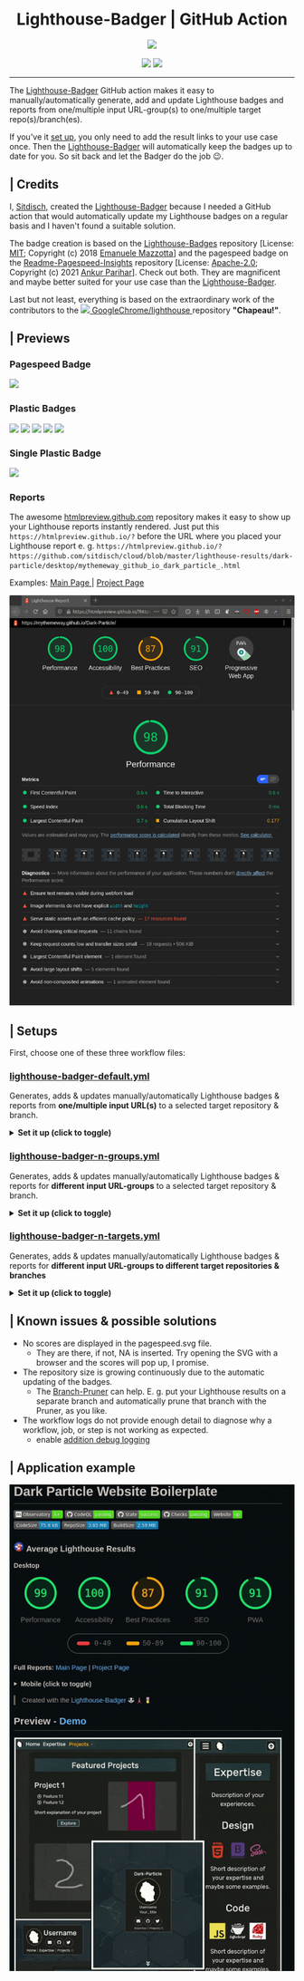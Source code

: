 <h1 align="center">Lighthouse-Badger | GitHub Action</h1>
<p align="center"><img src="https://repository-images.githubusercontent.com/359823564/31d7b800-af1f-11eb-8d4b-431075ac940c"/></p>
<p align="center"><a title="Check it out" target="_blank" href="https://github.com/myactionway/lighthouse-badger-action/blob/master/LICENSE.txt"><img src="https://img.shields.io/github/license/myactionway/lighthouse-badger-action?label=License" /></a>
<img src="https://img.shields.io/github/repo-size/myactionway/lighthouse-badger-action?label=RepoSize" /></p>
<hr>

The [Lighthouse-Badger](https://github.com/myactionway/lighthouse-badger-action "Get it") GitHub action makes it easy to manually/automatically generate, add and update Lighthouse badges and reports from one/multiple input URL-group(s) to one/multiple target repo(s)/branch(es).

If you've it [set up](#-setups "Go there"), you only need to add the result links to your use case once. Then the [Lighthouse-Badger](https://github.com/myactionway/lighthouse-badger-action "Get it") will automatically keep the badges up to date for you. So sit back and let the Badger do the job :wink:.

## | Credits

I, [Sitdisch](https://github.com/sitdisch "Visit me"), created the [Lighthouse-Badger](https://github.com/myactionway/lighthouse-badger-action "Get it") because I needed a GitHub action that would automatically update my Lighthouse badges on a regular basis and I haven't found a suitable solution.

The badge creation is based on the [Lighthouse-Badges](https://github.com/emazzotta/lighthouse-badges "Go there") repository  [License: [MIT](https://github.com/emazzotta/lighthouse-badges/blob/master/LICENSE.md "Go there"); Copyright (c) 2018 [Emanuele Mazzotta](https://github.com/emazzotta "Visit him")] and the pagespeed badge on the [Readme-Pagespeed-Insights](https://github.com/ankurparihar/readme-pagespeed-insights "Go there") repository  [License: [Apache-2.0](https://github.com/ankurparihar/readme-pagespeed-insights/blob/master/LICENSE "Go there"); Copyright (c) 2021 [Ankur Parihar](https://github.com/ankurparihar "Visit him")]. Check out both. They are magnificent and maybe better suited for your use case than the [Lighthouse-Badger](https://github.com/myactionway/lighthouse-badger-action "Get it").

Last but not least, everything is based on the extraordinary work of the contributors to the <a title="Visit the Lighthouse" target="_blank" href="https://github.com/GoogleChrome/lighthouse"><img src="https://raw.githubusercontent.com/GoogleChrome/lighthouse/master/assets/lighthouse-logo.svg" width="25"/> GoogleChrome/lighthouse </a> repository <b>"Chapeau!"</b>.

## | Previews

### Pagespeed Badge

<img src="https://raw.githubusercontent.com/sitdisch/lighthouse-badges/master/assets/img/scores/pagespeed.svg">

### Plastic Badges

<img src="https://raw.githubusercontent.com/sitdisch/lighthouse-badges/master/assets/img/scores/lighthouse_performance.svg"> <img src="https://raw.githubusercontent.com/sitdisch/lighthouse-badges/master/assets/img/scores/lighthouse_accessibility.svg"> <img src="https://raw.githubusercontent.com/sitdisch/lighthouse-badges/master/assets/img/scores/lighthouse_best-practices.svg"> <img src="https://raw.githubusercontent.com/sitdisch/lighthouse-badges/master/assets/img/scores/lighthouse_seo.svg"> <img src="https://raw.githubusercontent.com/sitdisch/lighthouse-badges/master/assets/img/scores/lighthouse_pwa.svg">

### Single Plastic Badge

<img src="https://raw.githubusercontent.com/sitdisch/lighthouse-badges/master/assets/img/scores/lighthouse.svg">

### Reports

The awesome [htmlpreview.github.com](https://github.com/htmlpreview/htmlpreview.github.com) repository makes it easy to show up your Lighthouse reports instantly rendered. Just put this `https://htmlpreview.github.io/?` before the URL where you placed your Lighthouse report e.&nbsp;g. `https://htmlpreview.github.io/?https://github.com/sitdisch/cloud/blob/master/lighthouse-results/dark-particle/desktop/mythemeway_github_io_dark_particle_.html`<br>

Examples: <a href="https://htmlpreview.github.io/?https://raw.githubusercontent.com/sitdisch/cloud/master/lighthouse-results/dark-particle/desktop/mythemeway_github_io_dark_particle_.html" title="Check it out" target="_blank">Main Page </a> | <a href="https://htmlpreview.github.io/?https://raw.githubusercontent.com/sitdisch/cloud/master/lighthouse-results/dark-particle/desktop/mythemeway_github_io_dark_particle_projects_2020_10_31_project_1_html.html" title="Check it out" target="_blank">Project Page</a>

<img src="https://raw.githubusercontent.com/sitdisch/cloud/master/images/lighthousebadger_report.png" />

## | Setups

First, choose one of these three workflow files:

### [lighthouse-badger-default.yml](https://github.com/MyActionWay/lighthouse-badger-workflows/blob/master/.github/workflows/lighthouse-badger-default.yml "Get it")
Generates, adds & updates manually/automatically Lighthouse badges & reports from <b>one/multiple input URL(s)</b> to a selected target repository & branch.

<details><summary><b>Set it up (click to toggle)</b></summary>

1. add the [lighthouse-badger-default.yml](https://github.com/MyActionWay/lighthouse-badger-workflows/blob/master/.github/workflows/lighthouse-badger-default.yml "Get it") workflow file to a repository
	* the path has to be `.github/workflows/lighthouse-badger-default.yml`
	* it doesn't have to be the repository where you want to add the Lighthouse results; e.&nbsp;g., you can simply [fork](https://github.com/myactionway/lighthouse-badger-workflows/fork "fork it") the `myactionway/lighthouse-badger-workflows` repository
		* CONSIDER: with a forked repository, you need to confirm that you want to use a workflow before you can actually use it (repo menu > actions tab > push the button)
2. create a new encrypted repository secret [[procedure]](https://docs.github.com/en/actions/reference/encrypted-secrets#creating-encrypted-secrets-for-a-repository "Learn how")
	* add the secret to the same repository where you added this workflow file
	* give the secret a name e.&nbsp;g. `LIGHTHOUSE_BADGER_TOKEN`
	* the value of the secret must be the value of the personal access token for the repository where you want to add the Lighthouse results.
		* [procedure for creating a personal access token](https://docs.github.com/en/github/authenticating-to-github/creating-a-personal-access-token "Learn how")
		* select only the minimum scopes and permissions required e.&nbsp;g. repo
3. adapt your [lighthouse-badger-default.yml](https://github.com/MyActionWay/lighthouse-badger-workflows/blob/master/.github/workflows/lighthouse-badger-default.yml "Get it") file
	* for manual triggers
		* all you have to do is enter your secret name e.&nbsp;g. `LIGHTHOUSE_BADGER_TOKEN`
			```yml
			env:
			#	Token for all triggers
				TOKEN: ${{ secrets.LIGHTHOUSE_BADGER_TOKEN }}
			```
			* CONSIDER: never enter the actual value of the personal access token
		* [procedure for manually running a workflow on GitHub](https://docs.github.com/en/actions/managing-workflow-runs/manually-running-a-workflow#running-a-workflow-on-github "Learn how")
			<img src="https://raw.githubusercontent.com/sitdisch/cloud/master/images/lighthousebadger_manual_inputs.png" />
			* CONSIDER: currently, you can't change the `TOKEN` in the UI
		* [procedure for manually running a workflow using the GitHub CLI](https://docs.github.com/en/actions/managing-workflow-runs/manually-running-a-workflow#running-a-workflow-using-github-cli)
		* [procedure for manually running a workflow using the REST API](https://docs.github.com/en/actions/managing-workflow-runs/manually-running-a-workflow#running-a-workflow-using-the-rest-api)
	* for all other triggers
		* adapt this section
			```yml
			##############################################################
			# DEFINE YOUR TOKEN, INPUTS AND TRIGGERS IN THE FOLLOWING
			##############################################################

			# TOKEN and INPUTS as environmental variables
			env:
			#	Token for all triggers
				TOKEN: # e.g. ${{ secrets.LIGHTHOUSE_BADGER_TOKEN }}
			# 
			#	Inputs for not manually triggered workflows
				URLS: # URL(s) to be checked e.g. 'https://github.com/sitdisch https://github.com/mythemeway'
				REPOSITORY: # target repository e.g. 'dummy/mytargetrepo'
				BRANCH: # target branch e.g. 'master'
				BADGES-ARGS: # badge-style '-b {flat,...}', preceding-label '-l "Lighthouse "', output-path '-o lighthouse_results/dummy', save-report '-r', single-badge '-s'
				RESULTS-TYPE: # 'mobile', 'desktop' or 'both'
				MOBILE-LIGHTHOUSE-PARAMS: # Lighthouse parameters mobile audit
				DESKTOP-LIGHTHOUSE-PARAMS: # Lighthouse parameters desktop audit
				USER-NAME: # user who should commit e.g. 'dummy'
				USER-EMAIL: # e.g. 'dummy@gmail.com'
				COMMIT-MESSAGE: # e.g. 'Lighthouse results added'

			# TRIGGERS
			on:
			#	page_build:
			#	schedule:
			#		- cron: '55 23 * * 0'
			```
		* CONSIDER:
			* token: never enter the actual value of the personal access token
			* inputs:
				* you only have to insert `URLS`; if any other input is blank, one of these default values will be used instead
					```yml
					DEFAULT-REPOSITORY: ${{ github.repository }} # repo with this file
					DEFAULT-BRANCH: 'master'
					DEFAULT-BADGES-ARGS: '-b pagespeed -o lighthouse_results -r'
					DEFAULT-RESULTS-TYPE: 'both'
					DEFAULT-MOBILE-LIGHTHOUSE-PARAMS: '--throttling.cpuSlowdownMultiplier=2'
					DEFAULT-DESKTOP-LIGHTHOUSE-PARAMS: '--preset=desktop --throttling.cpuSlowdownMultiplier=1'
					DEFAULT-USER-NAME: 'github-actions[bot]'
					DEFAULT-USER-EMAIL: '41898282+github-actions[bot]@users.noreply.github.com'
					DEFAULT-COMMIT-MESSAGE: 'Lighthouse-Badger[bot]: Results Added'
					```
				* badges-args: 
					* more information about the optional arguments can be found [here](https://github.com/sitdisch/lighthouse-badges#help "Go there")
					* in contrast to the Lighthouse-Badges repository
						* do not enter any URL(s) here
						* mobile or/and desktop is/are always added to your output-path
			* triggers:
				* page_build: Lighthouse results are generated every time after the GitHub page is built
				* schedule:
					* e.&nbsp;g. `cron: '55 23 * * 0'` executes the [Lighthouse-Badger](https://github.com/myactionway/lighthouse-badger-action "Get it") every Sunday at 23:55
					* you can check your inputs [here](https://crontab.guru/ "Go there")

That's it. Happy audits.

</details><p>

### [lighthouse-badger-n-groups.yml](https://github.com/MyActionWay/lighthouse-badger-workflows/blob/master/.github/workflows/lighthouse-badger-n-groups.yml "Get it")
Generates, adds & updates manually/automatically Lighthouse badges & reports for <b>different input URL-groups</b> to a selected target repository & branch.

<details><summary><b>Set it up (click to toggle)</b></summary>

1. add the [lighthouse-badger-n-groups.yml](https://github.com/MyActionWay/lighthouse-badger-workflows/blob/master/.github/workflows/lighthouse-badger-n-groups.yml "Get it") workflow file to a repository
	* the path has to be `.github/workflows/lighthouse-badger-n-groups.yml`
	* it doesn't have to be the repository where you want to add the Lighthouse results; e.&nbsp;g., you can simply [fork](https://github.com/myactionway/lighthouse-badger-workflows/fork "fork it") the `myactionway/lighthouse-badger-workflows` repository
		* CONSIDER: with a forked repository, you need to confirm that you want to use a workflow before you can actually use it (repo menu > actions tab > push the button)
2. create a new encrypted repository secret [[procedure]](https://docs.github.com/en/actions/reference/encrypted-secrets#creating-encrypted-secrets-for-a-repository "Learn how")
	* add the secret to the same repository where you added this workflow file
	* give the secret a name e.&nbsp;g. `LIGHTHOUSE_BADGER_TOKEN`
	* the value of the secret must be the value of the personal access token for the repository where you want to add the Lighthouse results.
		* [procedure for creating a personal access token](https://docs.github.com/en/github/authenticating-to-github/creating-a-personal-access-token "Learn how")
		* select only the minimum scopes and permissions required e.&nbsp;g. repo
3. adapt your [lighthouse-badger-n-groups.yml](https://github.com/MyActionWay/lighthouse-badger-workflows/blob/master/.github/workflows/lighthouse-badger-n-groups.yml "Get it") file
	* define your defaults
		```yml
		########################################################################
		# DEFINE YOUR DEFAULTS (TOKEN, INPUTS & TRIGGERS) IN THE FOLLOWING
		########################################################################

		# TOKEN and INPUTS as environmental variables (env)
		env:
			TOKEN: # e.g. ${{ secrets.LIGHTHOUSE_BADGER_TOKEN }}
			REPOSITORY: # target repository e.g. 'dummy/mytargetrepo'
			BRANCH: # target branch e.g. 'master'
			USER-NAME: # user who should commit e.g. 'dummy'
			USER-EMAIL: # e.g. 'dummy@gmail.com'
			COMMIT-MESSAGE: # e.g. 'Lighthouse results added'
			RESULTS-TYPE: # 'mobile', 'desktop' or 'both'
			MOBILE-LIGHTHOUSE-PARAMS: # Lighthouse parameters mobile audit
			DESKTOP-LIGHTHOUSE-PARAMS: # Lighthouse parameters desktop audit

		# TRIGGERS
		on:
		#	page_build:
		#	schedule:
		#		- cron: '55 23 * * 0' # e.g. every Sunday at 23:55
		#	workflow_dispatch:
		```
		* CONSIDER:
			* token: never enter the actual value of the personal access token
			* inputs:
				* all inputs have predefined values; you can, but you don't have to overwrite them
					```yml
					# Predefined values
					REPOSITORY: ${{ github.repository }} # repo with this file
					BRANCH: 'master'
					USER-NAME: 'github-actions[bot]'
					USER-EMAIL: '41898282+github-actions[bot]@users.noreply.github.com'
					COMMIT-MESSAGE: 'Lighthouse-Badger[bot]: Results Added'
					RESULTS-TYPE: 'both'
					MOBILE-LIGHTHOUSE-PARAMS: '--throttling.cpuSlowdownMultiplier=2'
					DESKTOP-LIGHTHOUSE-PARAMS: '--preset=desktop --throttling.cpuSlowdownMultiplier=1'
					```
			* triggers:
				* page_build: Lighthouse results are generated every time after the GitHub page is built
				* schedule:
					* e.&nbsp;g. `cron: '55 23 * * 0'` executes the [Lighthouse-Badger](https://github.com/myactionway/lighthouse-badger-action "Get it") every Sunday at 23:55
					* you can check your inputs [here](https://crontab.guru/ "Go there")
				* workflow_dispatch:
					* no predefined inputs; the environmental variables defined in this workflow file are used instead when this trigger is triggered
					* [procedure for manually running a workflow on GitHub](https://docs.github.com/en/actions/managing-workflow-runs/manually-running-a-workflow#running-a-workflow-on-github "Learn how")
					* [procedure for manually running a workflow using the GitHub CLI](https://docs.github.com/en/actions/managing-workflow-runs/manually-running-a-workflow#running-a-workflow-using-github-cli)
					* [procedure for manually running a workflow using the REST API](https://docs.github.com/en/actions/managing-workflow-runs/manually-running-a-workflow#running-a-workflow-using-the-rest-api)<p>
	* define your settings for the different input URL-Groups
		```yml
		#
		# FIRST URL-GROUP | DEFINE YOUR ENV IN THE FOLLOWING
		#
		{
		 URLS='https://github.com/sitdisch https://github.com/mythemeway';
		 BADGES_ARGS='-b pagespeed -o lighthouse_results/first_group -r';
		 RESULTS_TYPE='${{ env.RESULTS-TYPE }}';
		 MOBILE_LIGHTHOUSE_PARAMS='${{ env.MOBILE-LIGHTHOUSE-PARAMS }}';
		 DESKTOP_LIGHTHOUSE_PARAMS='${{ env.DESKTOP-LIGHTHOUSE-PARAMS }}';
		 # THAT'S IT; JUMP TO THE NEXT URL-GROUP
		 lighthouse_badger_action
		} &
		#
		# SECOND URL-GROUP | DEFINE YOUR ENV IN THE FOLLOWING
		#
		{
		 URLS='https://mythemeway.github.io/Dark-Particle/ https://mythemeway.github.io/Dark-Particle/projects/2020/10/31/project-1.html';
		 BADGES_ARGS='-b flat -o lighthouse_results/second_group -r';
		 RESULTS_TYPE='${{ env.RESULTS-TYPE }}';
		 MOBILE_LIGHTHOUSE_PARAMS='${{ env.MOBILE-LIGHTHOUSE-PARAMS }}';
		 DESKTOP_LIGHTHOUSE_PARAMS='${{ env.DESKTOP-LIGHTHOUSE-PARAMS }}';
		 # THAT'S IT; JUMP TO THE NEXT URL-GROUP
		 lighthouse_badger_action
		} &
		#
		# THIRD ULR-GROUP | ...
		#
		```
		* CONSIDER: 
			* you just have to change `URLS` and `BADGES_ARGS` for each group
				* `BADGES_ARGS`: 
					* set different output-paths for different groups
					* more information about the optional arguments can be found [here](https://github.com/sitdisch/lighthouse-badges#help "Go there")
					* in contrast to the Lighthouse-Badges repository
						* do not enter any URL(s) here
						* mobile or/and desktop is/are always added to your output-path
			* if you do not change any of the other inputs, your predefined defaults will be used instead
			* you can't change TOKEN, REPOSITORY, BRANCH, USER-NAME, USER-EMAIL and COMMIT-MESSAGE for the different URL-groups; this is possible with the [lighthouse-badger-n-targets.yml](#lighthouse-badger-n-targetsyml "Go there") workflow file

That's it. Happy audits.

</details><p>

### [lighthouse-badger-n-targets.yml](https://github.com/MyActionWay/lighthouse-badger-workflows/blob/master/.github/workflows/lighthouse-badger-n-targets.yml "Get it")
Generates, adds & updates manually/automatically Lighthouse badges & reports for <b>different input URL-groups to different target repositories & branches</b>

<details><summary><b>Set it up (click to toggle)</b></summary>

1. add the [lighthouse-badger-n-targets.yml](https://github.com/MyActionWay/lighthouse-badger-workflows/blob/master/.github/workflows/lighthouse-badger-n-targets.yml "Get it") workflow file to a repository
	* the path has to be `.github/workflows/lighthouse-badger-n-targets.yml`
	* it doesn't have to be a repository where you want to add Lighthouse results; e.&nbsp;g., you can simply [fork](https://github.com/myactionway/lighthouse-badger-workflows/fork "fork it") the `myactionway/lighthouse-badger-workflows` repository
		* CONSIDER: with a forked repository, you need to confirm that you want to use a workflow before you can actually use it (repo menu > actions tab > push the button)
2. create new encrypted repository secrets [[procedure]](https://docs.github.com/en/actions/reference/encrypted-secrets#creating-encrypted-secrets-for-a-repository "Learn how")
	* add the secrets to the same repository where you added this workflow file
	* give the secrets names e.&nbsp;g. `LIGHTHOUSE_BADGER_TOKEN1` and `LIGHTHOUSE_BADGER_TOKEN2`
	* the values of the secrets must be the values of the personal access tokens for the repositories where you want to add the Lighthouse results.
		* [procedure for creating a personal access token](https://docs.github.com/en/github/authenticating-to-github/creating-a-personal-access-token "Learn how")
		* select only the minimum scopes and permissions required e.&nbsp;g. repo
3. adapt your [lighthouse-badger-n-targets.yml](https://github.com/MyActionWay/lighthouse-badger-workflows/blob/master/.github/workflows/lighthouse-badger-n-targets.yml "Get it") file
	* define your defaults
		```yml
		########################################################################
		# DEFINE YOUR DEFAULTS (TOKEN, INPUTS & TRIGGERS) IN THE FOLLOWING
		########################################################################

		# TOKEN and INPUTS as environmental variables (env)
		env:
			TOKEN: # e.g. ${{ secrets.LIGHTHOUSE_BADGER_TOKEN1 }}
			REPOSITORY: # target repository e.g. 'dummy/mytargetrepo'
			BRANCH: # target branch e.g. 'master'
			USER-NAME: # user who should commit e.g. 'dummy'
			USER-EMAIL: # e.g. 'dummy@gmail.com'
			COMMIT-MESSAGE: # e.g. 'Lighthouse results added'
			RESULTS-TYPE: # 'mobile', 'desktop' or 'both'
			MOBILE-LIGHTHOUSE-PARAMS: # Lighthouse parameters mobile audit
			DESKTOP-LIGHTHOUSE-PARAMS: # Lighthouse parameters desktop audit

		# TRIGGERS
		on:
		#	page_build:
		#	schedule:
		#		- cron: '55 23 * * 0' # e.g. every Sunday at 23:55
		#	workflow_dispatch:
		```
		* CONSIDER:
			* token: never enter the actual value of the personal access token
			* inputs:
				* all inputs have predefined values; you can, but you don't have to overwrite them
					```yml
					# Predefined values
					REPOSITORY: ${{ github.repository }} # repo with this file
					BRANCH: 'master'
					USER-NAME: 'github-actions[bot]'
					USER-EMAIL: '41898282+github-actions[bot]@users.noreply.github.com'
					COMMIT-MESSAGE: 'Lighthouse-Badger[bot]: Results Added'
					RESULTS-TYPE: 'both'
					MOBILE-LIGHTHOUSE-PARAMS: '--throttling.cpuSlowdownMultiplier=2'
					DESKTOP-LIGHTHOUSE-PARAMS: '--preset=desktop --throttling.cpuSlowdownMultiplier=1'
					```
			* triggers:
				* page_build: Lighthouse results are generated every time after the GitHub page is built
				* schedule:
					* e.&nbsp;g. `cron: '55 23 * * 0'` executes the [Lighthouse-Badger](https://github.com/myactionway/lighthouse-badger-action "Get it") every Sunday at 23:55
					* you can check your inputs [here](https://crontab.guru/ "Go there")
				* workflow_dispatch:
					* no predefined inputs; the environmental variables defined in this workflow file are used instead when this trigger is triggered
					* [procedure for manually running a workflow on GitHub](https://docs.github.com/en/actions/managing-workflow-runs/manually-running-a-workflow#running-a-workflow-on-github "Learn how")
					* [procedure for manually running a workflow using the GitHub CLI](https://docs.github.com/en/actions/managing-workflow-runs/manually-running-a-workflow#running-a-workflow-using-github-cli)
					* [procedure for manually running a workflow using the REST API](https://docs.github.com/en/actions/managing-workflow-runs/manually-running-a-workflow#running-a-workflow-using-the-rest-api)<p>
	* define your settings for the first target
		```yml
		###################################################################
		# FIRST TARGET | DEFINE YOUR ENV IN THE FOLLOWING
		###################################################################
		lighthouse-badger-1-target:
			runs-on: ubuntu-20.04
			env:
		#		TOKEN:
				REPOSITORY: 'dummy/first_repo'
		#		BRANCH:
		#		RESULTS-TYPE:
		#		MOBILE-LIGHTHOUSE-PARAMS:
		#		DESKTOP-LIGHTHOUSE-PARAMS:
		#		USER-NAME:
		#		USER-EMAIL:
				COMMIT-MESSAGE: 'Lighthouse-Badger[bot]: Results Added | First Target'
		```
		* CONSIDER: your defaults will be used unless you redefine the env<p>
	* define your settings for the different input URL-Groups of the first target
		```yml
		#
		# FIRST URL-GROUP | FIRST TARGET | DEFINE YOUR ENV BELOW
		#
		{
		 URLS='https://github.com/sitdisch https://github.com/mythemeway';
		 BADGES_ARGS='-b pagespeed -o lighthouse_results/first_group -r';
		 RESULTS_TYPE='${{ env.RESULTS-TYPE }}';
		 MOBILE_LIGHTHOUSE_PARAMS='${{ env.MOBILE-LIGHTHOUSE-PARAMS }}';
		 DESKTOP_LIGHTHOUSE_PARAMS='${{ env.DESKTOP-LIGHTHOUSE-PARAMS }}';
		 # THAT'S IT; JUMP TO THE NEXT URL-GROUP
		 lighthouse_badger_action
		} &
		#
		# SECOND URL-GROUP | FIRST TARGET | DEFINE YOUR ENV BELOW
		#
		{
		 URLS='https://mythemeway.github.io/Dark-Particle/ https://mythemeway.github.io/Dark-Particle/projects/2020/10/31/project-1.html';
		 BADGES_ARGS='-b flat -o lighthouse_results/second_group -r';
		 RESULTS_TYPE='${{ env.RESULTS-TYPE }}';
		 MOBILE_LIGHTHOUSE_PARAMS='${{ env.MOBILE-LIGHTHOUSE-PARAMS }}';
		 DESKTOP_LIGHTHOUSE_PARAMS='${{ env.DESKTOP-LIGHTHOUSE-PARAMS }}';
		 # THAT'S IT; JUMP TO THE NEXT URL-GROUP
		 lighthouse_badger_action
		} &
		#
		# THIRD ULR-GROUP | ...
		#
		```
		* CONSIDER: 
			* you just have to change `URLS` and `BADGES_ARGS` for each group
				* `BADGES_ARGS`: 
					* set different output-paths for different groups
					* more information about the optional arguments can be found [here](https://github.com/sitdisch/lighthouse-badges#help "Go there")
					* in contrast to the Lighthouse-Badges repository
						* do not enter any URL(s) here
						* mobile or/and desktop is/are always added to your output-path
			* if you do not change any of the other inputs, your predefined defaults will be used instead
			* you can't change TOKEN, REPOSITORY, BRANCH, USER-NAME, USER-EMAIL and COMMIT-MESSAGE for the different URL-groups;
	* define your settings for the second target
		```yml
		###################################################################
		# SECOND TARGET | DEFINE YOUR ENV IN THE FOLLOWING
		###################################################################
		lighthouse-badger-2-target:
			runs-on: ubuntu-20.04
			env:
				TOKEN: ${{ secrets.LIGHTHOUSE_BADGER_TOKEN2 }}
				REPOSITORY: 'dummy/second_repo'
		#		BRANCH:
		#		RESULTS-TYPE:
		#		MOBILE-LIGHTHOUSE-PARAMS:
		#		DESKTOP-LIGHTHOUSE-PARAMS:
		#		USER-NAME:
		#		USER-EMAIL:
				COMMIT-MESSAGE: 'Lighthouse-Badger[bot]: Results Added | Second Target'
	* define your settings for the different input URL-Groups of the second target
		```yml
		#
		# FIRST URL-GROUP | SECOND TARGET | DEFINE YOUR ENV BELOW
		#
		{
		 URLS='https://github.com/myactionway';
		 BADGES_ARGS='-b pagespeed -o lighthouse_results/first_group -r';
		 RESULTS_TYPE='${{ env.RESULTS-TYPE }}';
		 MOBILE_LIGHTHOUSE_PARAMS='${{ env.MOBILE-LIGHTHOUSE-PARAMS }}';
		 DESKTOP_LIGHTHOUSE_PARAMS='${{ env.DESKTOP-LIGHTHOUSE-PARAMS }}';
		 # THAT'S IT; JUMP TO THE NEXT URL-GROUP
		 lighthouse_badger_action
		} &
		#
		# SECOND URL-GROUP | ...
		#
		```
	* feel free to add more targets like above

That's it. Happy audits.

</details><p>

## | Known issues & possible solutions
* No scores are displayed in the pagespeed.svg file.
	* They are there, if not, NA is inserted. Try opening the SVG with a browser and the scores will pop up, I promise.
* The repository size is growing continuously due to the automatic updating of the badges.
	* The [Branch-Pruner](https://github.com/myactionway/branch-pruner-action "Get it") can help. E.&nbsp;g. put your Lighthouse results on a separate branch and automatically prune that branch with the Pruner, as you like. 
* The workflow logs do not provide enough detail to diagnose why a workflow, job, or step is not working as expected.
	* enable [addition debug logging](https://docs.github.com/en/actions/managing-workflow-runs/enabling-debug-logging)

## | Application example
<a href="https://github.com/mythemeway/Dark-Particle" title="Check it out" target="_blank"><img src="https://raw.githubusercontent.com/sitdisch/cloud/master/gifs/lighthouse_badger_example.gif" /></a>
